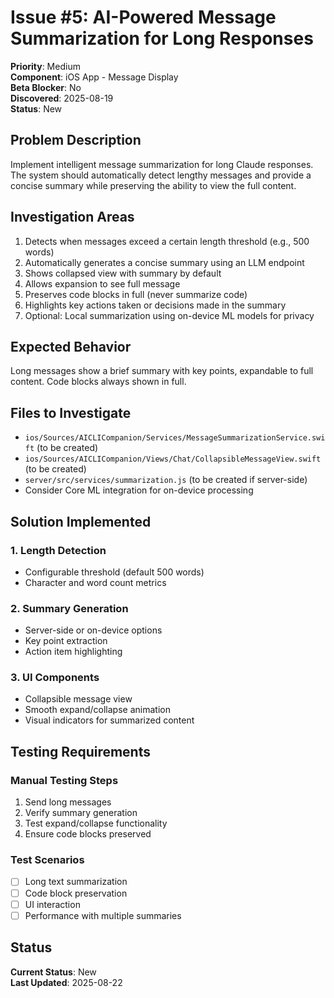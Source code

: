 # Issue #5: AI-Powered Message Summarization for Long Responses

**Priority**: Medium  
**Component**: iOS App - Message Display  
**Beta Blocker**: No  
**Discovered**: 2025-08-19  
**Status**: New  

## Problem Description

Implement intelligent message summarization for long Claude responses. The system should automatically detect lengthy messages and provide a concise summary while preserving the ability to view the full content.

## Investigation Areas

1. Detects when messages exceed a certain length threshold (e.g., 500 words)
2. Automatically generates a concise summary using an LLM endpoint
3. Shows collapsed view with summary by default
4. Allows expansion to see full message
5. Preserves code blocks in full (never summarize code)
6. Highlights key actions taken or decisions made in the summary
7. Optional: Local summarization using on-device ML models for privacy

## Expected Behavior

Long messages show a brief summary with key points, expandable to full content. Code blocks always shown in full.

## Files to Investigate

- `ios/Sources/AICLICompanion/Services/MessageSummarizationService.swift` (to be created)
- `ios/Sources/AICLICompanion/Views/Chat/CollapsibleMessageView.swift` (to be created)
- `server/src/services/summarization.js` (to be created if server-side)
- Consider Core ML integration for on-device processing

## Solution Implemented

### 1. Length Detection
- Configurable threshold (default 500 words)
- Character and word count metrics

### 2. Summary Generation
- Server-side or on-device options
- Key point extraction
- Action item highlighting

### 3. UI Components
- Collapsible message view
- Smooth expand/collapse animation
- Visual indicators for summarized content

## Testing Requirements

### Manual Testing Steps
1. Send long messages
2. Verify summary generation
3. Test expand/collapse functionality
4. Ensure code blocks preserved

### Test Scenarios
- [ ] Long text summarization
- [ ] Code block preservation
- [ ] UI interaction
- [ ] Performance with multiple summaries

## Status

**Current Status**: New  
**Last Updated**: 2025-08-22